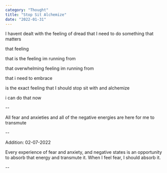 ```yaml
---
category: "Thought" 
title: "Stop Sit Alchemize"
date: "2022-01-31" 
---
```


I havent dealt with the feeling of dread that I need to do something that matters 

that feeling 

that is the feeling im running from 

that overwhelming feeling im running from 

that i need to embrace 

is the exact feeling that I should stop sit with and alchemize 

i can do that now 

-- 

All fear and anxieties and all of the negative energies are here for me to transmute 

--

Addition: 02-07-2022

Every experience of fear and anxiety, and negative states is an opportunity to absorb that energy and transmute it. When I feel fear, I should absorb it.

--
